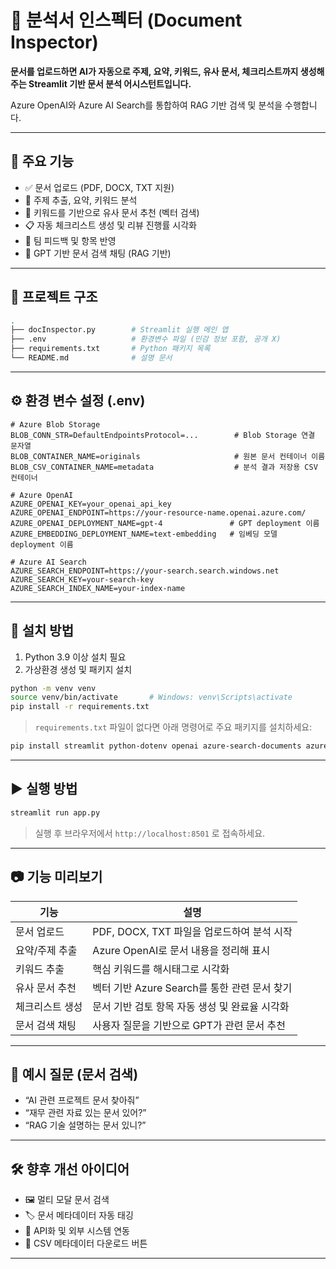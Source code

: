 # 📄 분석서 인스펙터 (Document Inspector)

**문서를 업로드하면 AI가 자동으로 주제, 요약, 키워드, 유사 문서, 체크리스트까지 생성해주는 Streamlit 기반 문서 분석 어시스턴트입니다.**

Azure OpenAI와 Azure AI Search를 통합하여 RAG 기반 검색 및 분석을 수행합니다.

---

## 🚀 주요 기능

* ✅ 문서 업로드 (PDF, DOCX, TXT 지원)
* 🔎 주제 추출, 요약, 키워드 분석
* 📎 키워드를 기반으로 유사 문서 추천 (벡터 검색)
* 📋 자동 체크리스트 생성 및 리뷰 진행률 시각화
* 💬 팀 피드백 및 항목 반영
* 🧠 GPT 기반 문서 검색 채팅 (RAG 기반)

---

## 📁 프로젝트 구조

```bash
.
├── docInspector.py        # Streamlit 실행 메인 앱
├── .env                   # 환경변수 파일 (민감 정보 포함, 공개 X)
├── requirements.txt       # Python 패키지 목록
└── README.md              # 설명 문서
```

---

## ⚙️ 환경 변수 설정 (.env)

```env
# Azure Blob Storage
BLOB_CONN_STR=DefaultEndpointsProtocol=...        # Blob Storage 연결 문자열
BLOB_CONTAINER_NAME=originals                     # 원본 문서 컨테이너 이름
BLOB_CSV_CONTAINER_NAME=metadata                  # 분석 결과 저장용 CSV 컨테이너

# Azure OpenAI
AZURE_OPENAI_KEY=your_openai_api_key
AZURE_OPENAI_ENDPOINT=https://your-resource-name.openai.azure.com/
AZURE_OPENAI_DEPLOYMENT_NAME=gpt-4               # GPT deployment 이름
AZURE_EMBEDDING_DEPLOYMENT_NAME=text-embedding   # 임베딩 모델 deployment 이름

# Azure AI Search
AZURE_SEARCH_ENDPOINT=https://your-search.search.windows.net
AZURE_SEARCH_KEY=your-search-key
AZURE_SEARCH_INDEX_NAME=your-index-name
```

---

## 🧪 설치 방법

1. Python 3.9 이상 설치 필요
2. 가상환경 생성 및 패키지 설치

```bash
python -m venv venv
source venv/bin/activate       # Windows: venv\Scripts\activate
pip install -r requirements.txt
```

> `requirements.txt` 파일이 없다면 아래 명령어로 주요 패키지를 설치하세요:

```bash
pip install streamlit python-dotenv openai azure-search-documents azure-storage-blob PyPDF2 python-docx scikit-learn matplotlib streamlit-chat
```

---

## ▶ 실행 방법

```bash
streamlit run app.py
```

> 실행 후 브라우저에서 `http://localhost:8501` 로 접속하세요.

---

## 📷 기능 미리보기

| 기능       | 설명                              |
| -------- | ------------------------------- |
| 문서 업로드   | PDF, DOCX, TXT 파일을 업로드하여 분석 시작  |
| 요약/주제 추출 | Azure OpenAI로 문서 내용을 정리해 표시     |
| 키워드 추출   | 핵심 키워드를 해시태그로 시각화               |
| 유사 문서 추천 | 벡터 기반 Azure Search를 통한 관련 문서 찾기 |
| 체크리스트 생성 | 문서 기반 검토 항목 자동 생성 및 완료율 시각화     |
| 문서 검색 채팅 | 사용자 질문을 기반으로 GPT가 관련 문서 추천      |

---

## 💬 예시 질문 (문서 검색)

* “AI 관련 프로젝트 문서 찾아줘”
* “재무 관련 자료 있는 문서 있어?”
* “RAG 기술 설명하는 문서 있니?”

---

## 🛠️ 향후 개선 아이디어

* 🖼️ 멀티 모달 문서 검색
* 🏷️ 문서 메타데이터 자동 태깅
* 🔗 API화 및 외부 시스템 연동
* 🧾 CSV 메타데이터 다운로드 버튼

---
